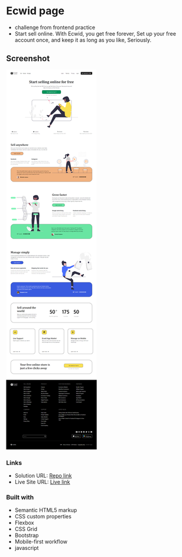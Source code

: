 # Ecwid page
- challenge from frontend practice
- Start sell online. With Ecwid, you get free forever, Set up your free account once, and keep it as long as you like, Seriously.

## Screenshot
![Ecwid](./design/Ecwid.png)


### Links

- Solution URL: [Repo link](https://github.com/minalfatih/Ecwid-page)
- Live Site URL: [Live link](https://minalfatih.github.io/Ecwid-page/)


### Built with

- Semantic HTML5 markup
- CSS custom properties
- Flexbox
- CSS Grid
- Bootstrap
- Mobile-first workflow
- javascript
